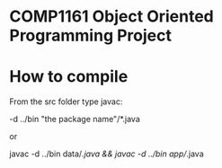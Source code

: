 # COMP1161 Object Oriented Programming Project


# How to compile
From the src folder type javac:  

-d ../bin "the package name"/*.java  

or
  
javac -d ../bin data/*.java && javac -d ../bin app/*.java
